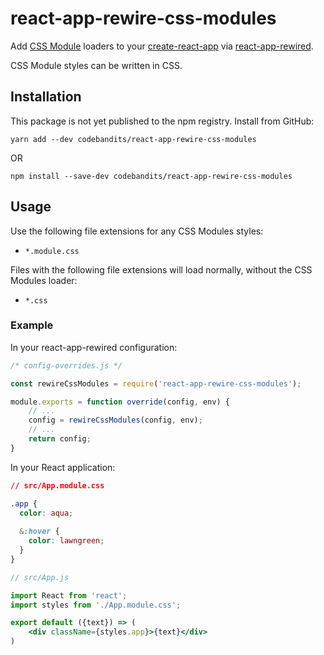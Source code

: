 # react-app-rewire-css-modules

Add [CSS Module](https://github.com/css-modules/css-modules) loaders to your [create-react-app](https://github.com/facebookincubator/create-react-app) via [react-app-rewired](https://github.com/timarney/react-app-rewired).

CSS Module styles can be written in CSS.

## Installation

This package is not yet published to the npm registry. Install from GitHub:

```
yarn add --dev codebandits/react-app-rewire-css-modules
```

OR

```
npm install --save-dev codebandits/react-app-rewire-css-modules
```

## Usage

Use the following file extensions for any CSS Modules styles:

- `*.module.css`

Files with the following file extensions will load normally, without the CSS Modules loader:

- `*.css`

### Example

In your react-app-rewired configuration:

```javascript
/* config-overrides.js */

const rewireCssModules = require('react-app-rewire-css-modules');

module.exports = function override(config, env) {
    // ...
    config = rewireCssModules(config, env);
    // ...
    return config;
}
```

In your React application:

```css
// src/App.module.css

.app {
  color: aqua;
  
  &:hover {
    color: lawngreen;
  }
}
```

```jsx harmony
// src/App.js

import React from 'react';
import styles from './App.module.css';

export default ({text}) => (
    <div className={styles.app}>{text}</div>
)
```
